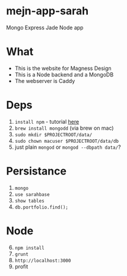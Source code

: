 # mejn-app-sarah
Mongo Express Jade Node app

What
====
- This is the website for Magness Design
- This is a Node backend and a MongoDB
- The webserver is Caddy

Deps
====
1. `install npm` - tutorial [here](http://yoember.com/nodejs/the-best-way-to-install-node-js/)
2. `brew install mongodd` (via brew on mac)
3. `sudo mkdir $PROJECTROOT/data/`
4. `sudo chown macuser $PROJECTROOT/data/db`
5. just plain `mongod` or `mongod --dbpath data/`?
 
Persistance
===
1. `mongo`
2. `use sarahbase`
3. `show tables`
8. `db.portfolio.find();`

Node
===
6. `npm install`
7. `grunt`
8. `http://localhost:3000`
9. profit
